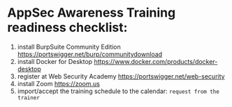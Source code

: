 # AppSec Awareness Training readiness checklist:

1. install BurpSuite Community Edition https://portswigger.net/burp/communitydownload
1. install Docker for Desktop https://www.docker.com/products/docker-desktop
1. register at Web Security Academy https://portswigger.net/web-security
1. install Zoom https://zoom.us
1. import/accept the training schedule to the calendar: ``request from the trainer``

